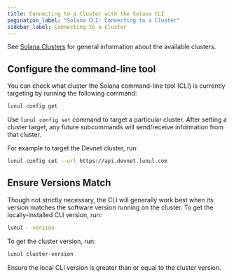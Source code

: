 ```yaml
---
title: Connecting to a Cluster with the Solana CLI
pagination_label: "Solana CLI: Connecting to a Cluster"
sidebar_label: Connecting to a Cluster
---
```


See [Solana Clusters](../../clusters/available.md) for general information about the
available clusters.

## Configure the command-line tool

You can check what cluster the Solana command-line tool (CLI) is currently targeting by
running the following command:

```bash
lunul config get
```

Use `lunul config set` command to target a particular cluster. After setting
a cluster target, any future subcommands will send/receive information from that
cluster.

For example to target the Devnet cluster, run:

```bash
lunul config set --url https://api.devnet.lunul.com
```

## Ensure Versions Match

Though not strictly necessary, the CLI will generally work best when its version
matches the software version running on the cluster. To get the locally-installed
CLI version, run:

```bash
lunul --version
```

To get the cluster version, run:

```bash
lunul cluster-version
```

Ensure the local CLI version is greater than or equal to the cluster version.
